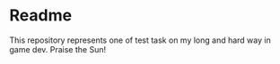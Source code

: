 # Readme
This repository represents one of test task on my long and hard way in game dev. Praise the Sun!
